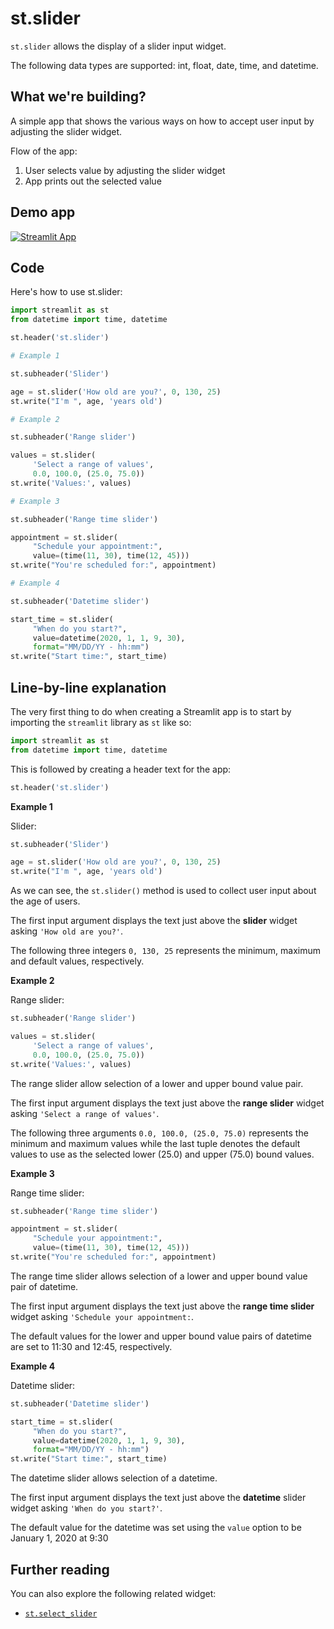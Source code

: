 # st.slider

`st.slider` allows the display of a slider input widget.

The following data types are supported: int, float, date, time, and datetime.

## What we're building?

A simple app that shows the various ways on how to accept user input by adjusting the slider widget.

Flow of the app:
1. User selects value by adjusting the slider widget
2. App prints out the selected value

## Demo app

[![Streamlit App](https://static.streamlit.io/badges/streamlit_badge_black_white.svg)](https://share.streamlit.io/dataprofessor/st.slider/)


## Code
Here's how to use st.slider:

```python
import streamlit as st
from datetime import time, datetime

st.header('st.slider')

# Example 1

st.subheader('Slider')

age = st.slider('How old are you?', 0, 130, 25)
st.write("I'm ", age, 'years old')

# Example 2

st.subheader('Range slider')

values = st.slider(
     'Select a range of values',
     0.0, 100.0, (25.0, 75.0))
st.write('Values:', values)

# Example 3

st.subheader('Range time slider')

appointment = st.slider(
     "Schedule your appointment:",
     value=(time(11, 30), time(12, 45)))
st.write("You're scheduled for:", appointment)

# Example 4

st.subheader('Datetime slider')

start_time = st.slider(
     "When do you start?",
     value=datetime(2020, 1, 1, 9, 30),
     format="MM/DD/YY - hh:mm")
st.write("Start time:", start_time)

```

## Line-by-line explanation
The very first thing to do when creating a Streamlit app is to start by importing the `streamlit` library as `st` like so:
```python
import streamlit as st
from datetime import time, datetime
```

This is followed by creating a header text for the app:
```python
st.header('st.slider')
```

**Example 1**

Slider:

```python
st.subheader('Slider')

age = st.slider('How old are you?', 0, 130, 25)
st.write("I'm ", age, 'years old')
```

As we can see, the `st.slider()` method is used to collect user input about the age of users.

The first input argument displays the text just above the **slider** widget asking `'How old are you?'`.

The following three integers `0, 130, 25` represents the minimum, maximum and default values, respectively.

**Example 2**

Range slider:

```python
st.subheader('Range slider')

values = st.slider(
     'Select a range of values',
     0.0, 100.0, (25.0, 75.0))
st.write('Values:', values)
```

The range slider allow selection of a lower and upper bound value pair.

The first input argument displays the text just above the **range slider** widget asking `'Select a range of values'`.

The following three arguments `0.0, 100.0, (25.0, 75.0)` represents the minimum and maximum values while the last tuple denotes the default values to use as the selected lower (25.0) and upper (75.0) bound values.

**Example 3**

Range time slider:

```python
st.subheader('Range time slider')

appointment = st.slider(
     "Schedule your appointment:",
     value=(time(11, 30), time(12, 45)))
st.write("You're scheduled for:", appointment)
```

The range time slider allows selection of a lower and upper bound value pair of datetime.

The first input argument displays the text just above the **range time slider** widget asking `'Schedule your appointment:`.

The default values for the lower and upper bound value pairs of datetime are set to 11:30 and 12:45, respectively.

**Example 4**

Datetime slider:

```python
st.subheader('Datetime slider')

start_time = st.slider(
     "When do you start?",
     value=datetime(2020, 1, 1, 9, 30),
     format="MM/DD/YY - hh:mm")
st.write("Start time:", start_time)
```

The datetime slider allows selection of a datetime.

The first input argument displays the text just above the **datetime** slider widget asking `'When do you start?'`.

The default value for the datetime was set using the `value` option to be January 1, 2020 at 9:30

## Further reading
You can also explore the following related widget:
- [`st.select_slider`](https://docs.streamlit.io/library/api-reference/widgets/st.select_slider)
